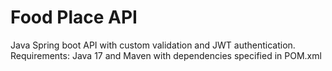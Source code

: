 # Food Place API #
Java Spring boot API with custom validation and JWT authentication.
Requirements: Java 17 and Maven with dependencies specified in POM.xml
